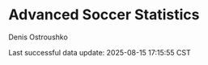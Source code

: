 # Advanced Soccer Statistics
Denis Ostroushko

<!-- gfm -->

Last successful data update: 2025-08-15 17:15:55 CST
